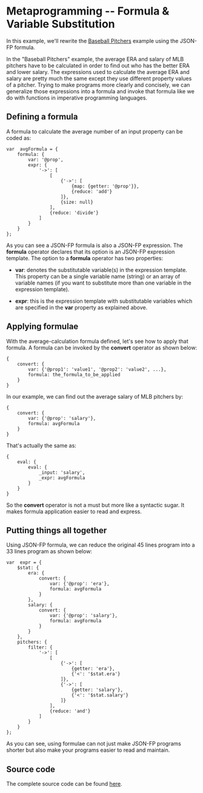 Metaprogramming -- Formula & Variable Substitution
==================================================

In this example, we'll rewrite the [Baseball Pitchers](https://github.com/benlue/jsonfp-examples/blob/master/examples/bbPitcher/README.md) example using the JSON-FP formula.

In the "Baseball Pitchers" example, the average ERA and salary of MLB pitchers have to be calculated in order to find out who has the better ERA and lower salary. The expressions used to calculate the average ERA and salary are pretty much the same except they use different property values of a pitcher. Trying to make programs more clearly and concisely, we can generalize those expressions into a formula and invoke that formula like we do with functions in imperative programming languages.

## Defining a formula
A formula to calculate the average number of an input property can be coded as:

    var  avgFormula = {
	    formula: {
	        var: '@prop',
	        expr: {
	            '->': [
	                [
	                    {'->': [
	                        {map: {getter: '@prop'}},
	                        {reduce: 'add'}
	                    ]},
	                    {size: null}
	                ],
	                {reduce: 'divide'}
	            ]
	        }
	    }
	};

As you can see a JSON-FP formula is also a JSON-FP expression. The **formula** operator declares that its option is an JSON-FP expression template. The option to a **formula** operator has two properties:

+ **var**: denotes the substitutable variable(s) in the expression template. This property can be a single variable name (string) or an array of variable names (if you want to substitute more than one variable in the expression template).

+ **expr**: this is the expression template with substitutable variables which are specified in the **var** property as explained above.

## Applying formulae

With the average-calculation formula defined, let's see how to apply that formula. A formula can be invoked by the **convert** operator as shown below:

    {
        convert: {
            var: {'@prop1': 'value1', '@prop2': 'value2', ...},
            formula: the_formula_to_be_applied
        }
    }

In our example, we can find out the average salary of MLB pitchers by:

    {
        convert: {
            var: {'@prop': 'salary'},
            formula: avgFormula
        }
    }

That's actually the same as:

    {
        eval: {
            eval: {
                _input: 'salary',
                _expr: avgFormula
            }
        }
    }

So the **convert** operator is not a must but more like a syntactic sugar. It makes formula application easier to read and express.

## Putting things all together

Using JSON-FP formula, we can reduce the original 45 lines program into a 33 lines program as shown below:

    var  expr = {
	    $stat: {
	        era: {
	            convert: {
	                var: {'@prop': 'era'},
	                formula: avgFormula
	            }
	        },
	        salary: {
	            convert: {
	                var: {'@prop': 'salary'},
	                formula: avgFormula
	            }
	        }
	    },
	    pitchers: {
	        filter: {
	            '->': [
	                [
	                    {'->': [
	                        {getter: 'era'},
	                        {'<': '$stat.era'}
	                    ]},
	                    {'->': [
	                        {getter: 'salary'},
	                        {'<': '$stat.salary'}
	                    ]}
	                ],
	                {reduce: 'and'}
	            ]
	        }
	    }
	};

As you can see, using formulae can not just make JSON-FP programs shorter but also make your programs easier to read and maintain.

## Source code
The complete source code can be found [here](https://github.com/benlue/jsonfp-examples/blob/master/examples/metapro/metaProgram.js).
